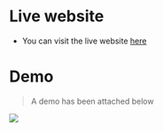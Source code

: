 # Live website
- You can visit the live website [here](https://khalid586.github.io/Happy-Coaching/)

# Demo
> A demo has been attached below

![](assets/Demo.gif)